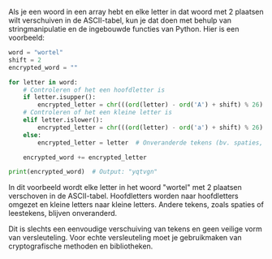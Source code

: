 Als je een woord in een array hebt en elke letter in dat woord met 2 plaatsen wilt verschuiven in de ASCII-tabel, kun je dat doen met behulp van stringmanipulatie en de ingebouwde functies van Python. Hier is een voorbeeld:

````python
word = "wortel"
shift = 2
encrypted_word = ""

for letter in word:
    # Controleren of het een hoofdletter is
    if letter.isupper():
        encrypted_letter = chr(((ord(letter) - ord('A') + shift) % 26) + ord('A'))
    # Controleren of het een kleine letter is
    elif letter.islower():
        encrypted_letter = chr(((ord(letter) - ord('a') + shift) % 26) + ord('a'))
    else:
        encrypted_letter = letter  # Onveranderde tekens (bv. spaties, leestekens)

    encrypted_word += encrypted_letter

print(encrypted_word)  # Output: "yqtvgn"

`````

In dit voorbeeld wordt elke letter in het woord "wortel" met 2 plaatsen verschoven in de ASCII-tabel. Hoofdletters worden naar hoofdletters omgezet en kleine letters naar kleine letters. Andere tekens, zoals spaties of leestekens, blijven onveranderd.

Dit is slechts een eenvoudige verschuiving van tekens en geen veilige vorm van versleuteling. Voor echte versleuteling moet je gebruikmaken van cryptografische methoden en bibliotheken.